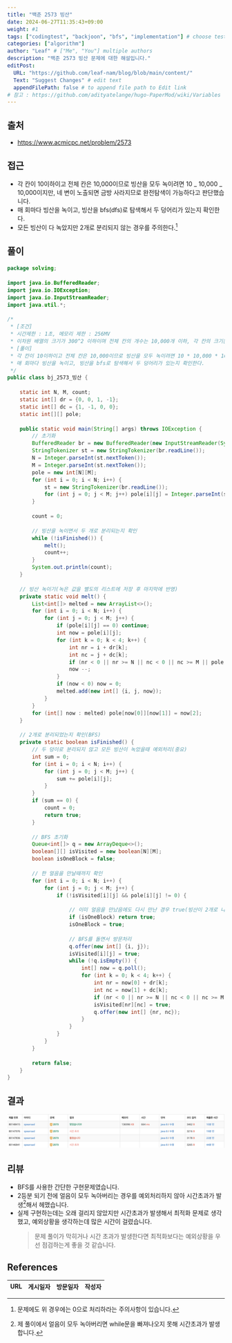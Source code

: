 ```yaml
---
title: "백준 2573 빙산"
date: 2024-06-27T11:35:43+09:00
weight: #1
tags: ["codingtest", "backjoon", "bfs", "implementation"] # choose test platform
categories: ["algorithm"]
author: "Leaf" # ["Me", "You"] multiple authors
description: "백준 2573 빙산 문제에 대한 해설입니다."
editPost:
  URL: "https://github.com/leaf-nam/blog/blob/main/content/"
  Text: "Suggest Changes" # edit text
  appendFilePath: false # to append file path to Edit link
# 참고 : https://github.com/adityatelange/hugo-PaperMod/wiki/Variables
---
```


## 출처

- https://www.acmicpc.net/problem/2573

## 접근

- 각 칸이 10이하이고 전체 칸은 10,000이므로 빙산을 모두 녹이려면 10 _ 10,000 _ 10,000이지만, 네 변이 노출되면 금방 사라지므로 완전탐색이 가능하다고 판단했습니다.
- 매 회마다 빙산을 녹이고, 빙산을 bfs(dfs)로 탐색해서 두 덩어리가 있는지 확인한다.
- 모든 빙산이 다 녹았지만 2개로 분리되지 않는 경우를 주의한다.[^1]

## 풀이

```java
package solving;

import java.io.BufferedReader;
import java.io.IOException;
import java.io.InputStreamReader;
import java.util.*;

/*
 * [조건]
 * 시간제한 : 1초, 메모리 제한 : 256MV
 * 이차원 배열의 크기가 300^2 이하이며 전체 칸의 개수는 10,000개 이하, 각 칸의 크기는 10 이하
 * [풀이]
 * 각 칸이 10이하이고 전체 칸은 10,000이므로 빙산을 모두 녹이려면 10 * 10,000 * 10,000이지만, 네 변이 노출되면 금방 사라지므로 완전탐색
 * 매 회마다 빙산을 녹이고, 빙산을 bfs로 탐색해서 두 덩어리가 있는지 확인한다.
 */
public class bj_2573_빙산 {

    static int N, M, count;
    static int[] dr = {0, 0, 1, -1};
    static int[] dc = {1, -1, 0, 0};
    static int[][] pole;

    public static void main(String[] args) throws IOException {
        // 초기화
        BufferedReader br = new BufferedReader(new InputStreamReader(System.in));
        StringTokenizer st = new StringTokenizer(br.readLine());
        N = Integer.parseInt(st.nextToken());
        M = Integer.parseInt(st.nextToken());
        pole = new int[N][M];
        for (int i = 0; i < N; i++) {
            st = new StringTokenizer(br.readLine());
            for (int j = 0; j < M; j++) pole[i][j] = Integer.parseInt(st.nextToken());
        }

        count = 0;

        // 빙산을 녹이면서 두 개로 분리되는지 확인
        while (!isFinished()) {
            melt();
            count++;
        }
        System.out.println(count);
    }

    // 빙산 녹이기(녹은 값을 별도의 리스트에 저장 후 마지막에 반영)
    private static void melt() {
        List<int[]> melted = new ArrayList<>();
        for (int i = 0; i < N; i++) {
            for (int j = 0; j < M; j++) {
                if (pole[i][j] == 0) continue;
                int now = pole[i][j];
                for (int k = 0; k < 4; k++) {
                    int nr = i + dr[k];
                    int nc = j + dc[k];
                    if (nr < 0 || nr >= N || nc < 0 || nc >= M || pole[nr][nc] != 0) continue;
                    now --;
                }
                if (now < 0) now = 0;
                melted.add(new int[] {i, j, now});
            }
        }
        for (int[] now : melted) pole[now[0]][now[1]] = now[2];
    }

    // 2개로 분리되었는지 확인(BFS)
    private static boolean isFinished() {
        // 두 덩이로 분리되지 않고 모든 빙산이 녹았을때 예외처리(중요)
        int sum = 0;
        for (int i = 0; i < N; i++) {
            for (int j = 0; j < M; j++) {
                sum += pole[i][j];
            }
        }
        if (sum == 0) {
            count = 0;
            return true;
        }

        // BFS 초기화
        Queue<int[]> q = new ArrayDeque<>();
        boolean[][] isVisited = new boolean[N][M];
        boolean isOneBlock = false;

        // 한 얼음을 만날때까지 확인
        for (int i = 0; i < N; i++) {
            for (int j = 0; j < M; j++) {
                if (!isVisited[i][j] && pole[i][j] != 0) {

                    // 이미 얼음을 만났음에도 다시 만난 경우 true(빙산이 2개로 나눠짐)
                    if (isOneBlock) return true;
                    isOneBlock = true;

                    // BFS를 돌면서 방문처리
                    q.offer(new int[] {i, j});
                    isVisited[i][j] = true;
                    while (!q.isEmpty()) {
                        int[] now = q.poll();
                        for (int k = 0; k < 4; k++) {
                            int nr = now[0] + dr[k];
                            int nc = now[1] + dc[k];
                            if (nr < 0 || nr >= N || nc < 0 || nc >= M || pole[nr][nc] == 0 || isVisited[nr][nc]) continue;
                            isVisited[nr][nc] = true;
                            q.offer(new int[] {nr, nc});
                        }
                    }
                }
            }
        }

        return false;
    }
}
```

## 결과

![result](result.png)

## 리뷰

- BFS를 사용한 간단한 구현문제였습니다.
- 2등분 되기 전에 얼음이 모두 녹아버리는 경우를 예외처리하지 않아 시간초과가 발생[^2]해서 헤맸습니다.
- 실제 구현하는데는 오래 걸리지 않았지만 시간초과가 발생해서 최적화 문제로 생각했고, 예외상황을 생각하는데 많은 시간이 걸렸습니다.
  > 문제 풀이가 막히거나 시간 초과가 발생한다면 최적화보다는 예외상황을 우선 점검하는게 좋을 것 같습니다.

## References

| URL | 게시일자 | 방문일자 | 작성자 |
| :-- | :------- | :------- | :----- |

[^1]: 문제에도 위 경우에는 0으로 처리하라는 주의사항이 있습니다.
[^2]: 제 풀이에서 얼음이 모두 녹아버리면 while문을 빠져나오지 못해 시간초과가 발생합니다.
